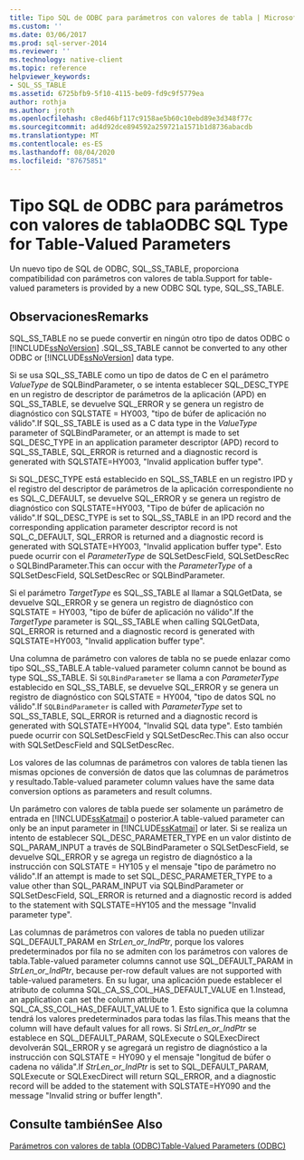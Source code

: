 ```yaml
---
title: Tipo SQL de ODBC para parámetros con valores de tabla | Microsoft Docs
ms.custom: ''
ms.date: 03/06/2017
ms.prod: sql-server-2014
ms.reviewer: ''
ms.technology: native-client
ms.topic: reference
helpviewer_keywords:
- SQL_SS_TABLE
ms.assetid: 6725bfb9-5f10-4115-be09-fd9c9f5779ea
author: rothja
ms.author: jroth
ms.openlocfilehash: c8ed46bf117c9158ae5b60c10ebd89e3d348f77c
ms.sourcegitcommit: ad4d92dce894592a259721a1571b1d8736abacdb
ms.translationtype: MT
ms.contentlocale: es-ES
ms.lasthandoff: 08/04/2020
ms.locfileid: "87675851"
---
```

# <a name="odbc-sql-type-for-table-valued-parameters"></a><span data-ttu-id="cc63a-102">Tipo SQL de ODBC para parámetros con valores de tabla</span><span class="sxs-lookup"><span data-stu-id="cc63a-102">ODBC SQL Type for Table-Valued Parameters</span></span>
  <span data-ttu-id="cc63a-103">Un nuevo tipo de SQL de ODBC, SQL_SS_TABLE, proporciona compatibilidad con parámetros con valores de tabla.</span><span class="sxs-lookup"><span data-stu-id="cc63a-103">Support for table-valued parameters is provided by a new ODBC SQL type, SQL_SS_TABLE.</span></span>  
  
## <a name="remarks"></a><span data-ttu-id="cc63a-104">Observaciones</span><span class="sxs-lookup"><span data-stu-id="cc63a-104">Remarks</span></span>  
 <span data-ttu-id="cc63a-105">SQL_SS_TABLE no se puede convertir en ningún otro tipo de datos ODBC o [!INCLUDE[ssNoVersion](../../includes/ssnoversion-md.md)] .</span><span class="sxs-lookup"><span data-stu-id="cc63a-105">SQL_SS_TABLE cannot be converted to any other ODBC or [!INCLUDE[ssNoVersion](../../includes/ssnoversion-md.md)] data type.</span></span>  
  
 <span data-ttu-id="cc63a-106">Si se usa SQL_SS_TABLE como un tipo de datos de C en el parámetro *ValueType* de SQLBindParameter, o se intenta establecer SQL_DESC_TYPE en un registro de descriptor de parámetros de la aplicación (APD) en SQL_SS_TABLE, se devuelve SQL_ERROR y se genera un registro de diagnóstico con SQLSTATE = HY003, "tipo de búfer de aplicación no válido".</span><span class="sxs-lookup"><span data-stu-id="cc63a-106">If SQL_SS_TABLE is used as a C data type in the *ValueType* parameter of SQLBindParameter, or an attempt is made to set SQL_DESC_TYPE in an application parameter descriptor (APD) record to SQL_SS_TABLE, SQL_ERROR is returned and a diagnostic record is generated with SQLSTATE=HY003, "Invalid application buffer type".</span></span>  
  
 <span data-ttu-id="cc63a-107">Si SQL_DESC_TYPE está establecido en SQL_SS_TABLE en un registro IPD y el registro del descriptor de parámetros de la aplicación correspondiente no es SQL_C_DEFAULT, se devuelve SQL_ERROR y se genera un registro de diagnóstico con SQLSTATE=HY003, "Tipo de búfer de aplicación no válido".</span><span class="sxs-lookup"><span data-stu-id="cc63a-107">If SQL_DESC_TYPE is set to SQL_SS_TABLE in an IPD record and the corresponding application parameter descriptor record is not SQL_C_DEFAULT, SQL_ERROR is returned and a diagnostic record is generated with SQLSTATE=HY003, "Invalid application buffer type".</span></span> <span data-ttu-id="cc63a-108">Esto puede ocurrir con el *ParameterType* de SQLSetDescField, SQLSetDescRec o SQLBindParameter.</span><span class="sxs-lookup"><span data-stu-id="cc63a-108">This can occur with the *ParameterType* of a SQLSetDescField, SQLSetDescRec or SQLBindParameter.</span></span>  
  
 <span data-ttu-id="cc63a-109">Si el parámetro *TargetType* es SQL_SS_TABLE al llamar a SQLGetData, se devuelve SQL_ERROR y se genera un registro de diagnóstico con SQLSTATE = HY003, "tipo de búfer de aplicación no válido".</span><span class="sxs-lookup"><span data-stu-id="cc63a-109">If the *TargetType* parameter is SQL_SS_TABLE when calling SQLGetData, SQL_ERROR is returned and a diagnostic record is generated with SQLSTATE=HY003, "Invalid application buffer type".</span></span>  
  
 <span data-ttu-id="cc63a-110">Una columna de parámetro con valores de tabla no se puede enlazar como tipo SQL_SS_TABLE.</span><span class="sxs-lookup"><span data-stu-id="cc63a-110">A table-valued parameter column cannot be bound as type SQL_SS_TABLE.</span></span> <span data-ttu-id="cc63a-111">Si `SQLBindParameter` se llama a con *ParameterType* establecido en SQL_SS_TABLE, se devuelve SQL_ERROR y se genera un registro de diagnóstico con SQLSTATE = HY004, "tipo de datos SQL no válido".</span><span class="sxs-lookup"><span data-stu-id="cc63a-111">If `SQLBindParameter` is called with *ParameterType* set to SQL_SS_TABLE, SQL_ERROR is returned and a diagnostic record is generated with SQLSTATE=HY004, "Invalid SQL data type".</span></span> <span data-ttu-id="cc63a-112">Esto también puede ocurrir con SQLSetDescField y SQLSetDescRec.</span><span class="sxs-lookup"><span data-stu-id="cc63a-112">This can also occur with SQLSetDescField and SQLSetDescRec.</span></span>  
  
 <span data-ttu-id="cc63a-113">Los valores de las columnas de parámetros con valores de tabla tienen las mismas opciones de conversión de datos que las columnas de parámetros y resultado.</span><span class="sxs-lookup"><span data-stu-id="cc63a-113">Table-valued parameter column values have the same data conversion options as parameters and result columns.</span></span>  
  
 <span data-ttu-id="cc63a-114">Un parámetro con valores de tabla puede ser solamente un parámetro de entrada en [!INCLUDE[ssKatmai](../../includes/sskatmai-md.md)] o posterior.</span><span class="sxs-lookup"><span data-stu-id="cc63a-114">A table-valued parameter can only be an input parameter in [!INCLUDE[ssKatmai](../../includes/sskatmai-md.md)] or later.</span></span> <span data-ttu-id="cc63a-115">Si se realiza un intento de establecer SQL_DESC_PARAMETER_TYPE en un valor distinto de SQL_PARAM_INPUT a través de SQLBindParameter o SQLSetDescField, se devuelve SQL_ERROR y se agrega un registro de diagnóstico a la instrucción con SQLSTATE = HY105 y el mensaje "tipo de parámetro no válido".</span><span class="sxs-lookup"><span data-stu-id="cc63a-115">If an attempt is made to set SQL_DESC_PARAMETER_TYPE to a value other than SQL_PARAM_INPUT via SQLBindParameter or SQLSetDescField, SQL_ERROR is returned and a diagnostic record is added to the statement with SQLSTATE=HY105 and the message "Invalid parameter type".</span></span>  
  
 <span data-ttu-id="cc63a-116">Las columnas de parámetros con valores de tabla no pueden utilizar SQL_DEFAULT_PARAM en *StrLen_or_IndPtr*, porque los valores predeterminados por fila no se admiten con los parámetros con valores de tabla.</span><span class="sxs-lookup"><span data-stu-id="cc63a-116">Table-valued parameter columns cannot use SQL_DEFAULT_PARAM in *StrLen_or_IndPtr*, because per-row default values are not supported with table-valued parameters.</span></span> <span data-ttu-id="cc63a-117">En su lugar, una aplicación puede establecer el atributo de columna SQL_CA_SS_COL_HAS_DEFAULT_VALUE en 1.</span><span class="sxs-lookup"><span data-stu-id="cc63a-117">Instead, an application can set the column attribute SQL_CA_SS_COL_HAS_DEFAULT_VALUE to 1.</span></span> <span data-ttu-id="cc63a-118">Esto significa que la columna tendrá los valores predeterminados para todas las filas.</span><span class="sxs-lookup"><span data-stu-id="cc63a-118">This means that the column will have default values for all rows.</span></span> <span data-ttu-id="cc63a-119">Si *StrLen_or_IndPtr* se establece en SQL_DEFAULT_PARAM, SQLExecute o SQLExecDirect devolverán SQL_ERROR y se agregará un registro de diagnóstico a la instrucción con SQLSTATE = HY090 y el mensaje "longitud de búfer o cadena no válida".</span><span class="sxs-lookup"><span data-stu-id="cc63a-119">If *StrLen_or_IndPtr* is set to SQL_DEFAULT_PARAM, SQLExecute or SQLExecDirect will return SQL_ERROR, and a diagnostic record will be added to the statement with SQLSTATE=HY090 and the message "Invalid string or buffer length".</span></span>  
  
## <a name="see-also"></a><span data-ttu-id="cc63a-120">Consulte también</span><span class="sxs-lookup"><span data-stu-id="cc63a-120">See Also</span></span>  
 [<span data-ttu-id="cc63a-121">Parámetros con valores de tabla &#40;ODBC&#41;</span><span class="sxs-lookup"><span data-stu-id="cc63a-121">Table-Valued Parameters &#40;ODBC&#41;</span></span>](table-valued-parameters-odbc.md)  
  
  
